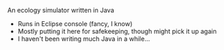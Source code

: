 An ecology simulator written in Java
- Runs in Eclipse console (fancy, I know)
- Mostly putting it here for safekeeping, though might pick it up again
- I haven't been writing much Java in a while...
